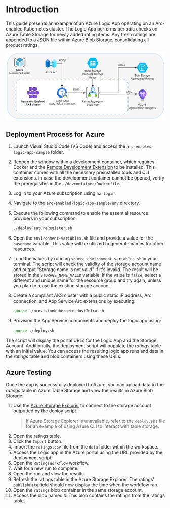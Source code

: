 # Introduction

This guide presents an example of an Azure Logic App operating on an Arc-enabled Kubernetes cluster. The Logic App performs periodic checks on Azure Table Storage for newly added rating items. Any fresh ratings are appended to a JSON file within Azure Blob Storage, consolidating all product ratings.

![Architecture Diagram](./docs/SolutionDiagramLogicAppsSample.png)

## Deployment Process for Azure

1. Launch Visual Studio Code (VS Code) and access the `arc-enabled-logic-app-sample` folder.
2. Reopen the window within a development container, which requires Docker and the [Remote Development Extension](https://marketplace.visualstudio.com/items?itemName=ms-vscode-remote.vscode-remote-extensionpack) to be installed. This container comes with all the necessary preinstalled tools and CLI extensions. In case the development container cannot be opened, verify the prerequisites in the `./devcontainer/Dockerfile`.
3. Log in to your Azure subscription using `az login`.
4. Navigate to the `arc-enabled-logic-app-sample/env` directory.
5. Execute the following command to enable the essential resource providers in your subscription:

    ```bash
    ./deployFeatureRegister.sh
    ```

6. Open the `environment-variables.sh` file and provide a value for the `basename` variable. This value will be utilized to generate names for other resources.
7. Load the values by running `source environment-variables.sh` in your terminal. The script will check the validity of the storage account name and output "Storage name is not valid" if it's invalid. The result will be stored in the `STORAGE_NAME_VALID` variable. If the value is `false`, select a different and unique name for the resource group and try again, unless you plan to reuse the existing storage account.
8. Create a compliant AKS cluster with a public static IP address, Arc connection, and App Service Arc extensions by executing:

    ```bash
    source ./provisionKubernetesHostInfra.sh
    ```

9. Provision the App Service components and deploy the logic app using:

   ```bash
   source ./deploy.sh
   ```

The script will display the portal URLs for the Logic App and the Storage Account. Additionally, the deployment script will populate the *ratings* table with an initial value. You can access the resulting logic app runs and data in the *ratings* table and blob containers using these URLs.

## Azure Testing

Once the app is successfully deployed to Azure, you can upload data to the *ratings* table in Azure Table Storage and view the results in Azure Blob Storage.

1. Use the [Azure Storage Explorer](https://azure.microsoft.com/features/storage-explorer/) to connect to the storage account outputted by the deploy script.
   > If Azure Storage Explorer is unavailable, refer to the `deploy.sh1` file for an example of using Azure CLI to interact with table storage.
2. Open the ratings table.
3. Click the `Import` button.
4. Import the `ratings.csv` file from the `data` folder within the workspace.
5. Access the Logic app in the Azure portal using the URL provided by the deployment script.
6. Open the `RatingsWorkflow` workflow.
7. Wait for a new run to complete.
8. Open the run and view the results.
9. Refresh the ratings table in the Azure Storage Explorer. The ratings' `publishDate` field should now display the time when the workflow ran.
10. Open the `ratings` blob container in the same storage account.
11. Access the blob named `3`. This blob contains the ratings from the ratings table.
